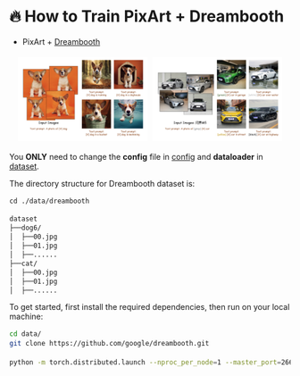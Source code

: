 # 🔥 How to Train PixArt + Dreambooth
- PixArt + [Dreambooth](https://dreambooth.github.io/)
<div id="dreambooth" style="display: flex; justify-content: center;">
  <img src="../images/dreambooth/dreambooth_dog.svg" width="46%" style="margin: 5px;">
  <img src="../images/dreambooth/dreambooth_m5.svg" width="46%" style="margin: 5px;">
</div>

You **ONLY** need to change the **config** file in [config](../../configs/pixart_app_config/PixArt_xl2_img1024_dreambooth.py) and **dataloader** in [dataset](../../diffusion/data/datasets/Dreambooth.py).


The directory structure for Dreambooth dataset is:
```
cd ./data/dreambooth

dataset
├──dog6/
│  ├──00.jpg
│  ├──01.jpg
│  ├──......
├──cat/
│  ├──00.jpg
│  ├──01.jpg
│  ├──......

```

To get started, first install the required dependencies, then run on your local machine:

```bash
cd data/
git clone https://github.com/google/dreambooth.git

python -m torch.distributed.launch --nproc_per_node=1 --master_port=26666 train_scripts/train_dreambooth.py configs/pixart_app_config/PixArt_xl2_img1024_dreambooth.py --work-dir output/path
```


